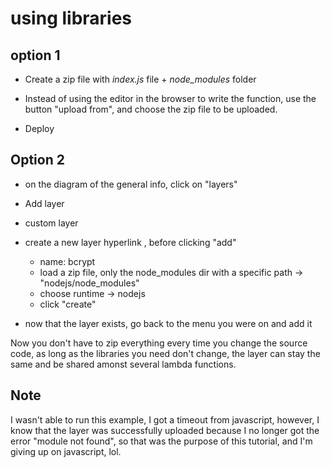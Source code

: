 # using libraries

## option 1

- Create a zip file with *index.js* file + *node_modules* folder

- Instead of using the editor in the browser to write the function, use the button "upload from", and choose the zip file to be uploaded.

- Deploy



## Option 2

- on the diagram of the general info, click on "layers"

- Add layer

- custom layer

- create a new layer hyperlink , before clicking "add"

    - name: bcrypt
    - load a zip file, only the node_modules dir with a specific path -> "nodejs/node_modules"
    - choose runtime -> nodejs
    - click "create"

- now that the layer exists, go back to the menu you were on and add it

Now you don't have to zip everything every time you change the source code, as long as the libraries you need don't change, the layer can stay the same and be shared amonst several lambda functions.


## Note

I wasn't able to run this example, I got a timeout from javascript, however, I know that the layer was successfully uploaded because I no longer got the error "module not found", so that was the purpose of this tutorial, and I'm giving up on javascript, lol.